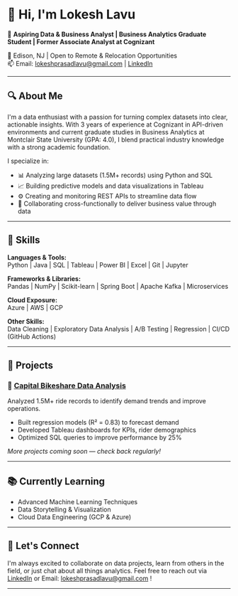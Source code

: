 # 👋 Hi, I'm Lokesh Lavu

🎯 **Aspiring Data & Business Analyst | Business Analytics Graduate Student | Former Associate Analyst at Cognizant**

📍 Edison, NJ | Open to Remote & Relocation Opportunities  
📫 Email: lokeshprasadlavu@gmail.com | [LinkedIn](https://linkedin.com/in/lokeshlavu)

---

## 🔍 About Me

I'm a data enthusiast with a passion for turning complex datasets into clear, actionable insights. With 3 years of experience at Cognizant in API-driven environments and current graduate studies in Business Analytics at Montclair State University (GPA: 4.0), I blend practical industry knowledge with a strong academic foundation.

I specialize in:

- 📊 Analyzing large datasets (1.5M+ records) using Python and SQL  
- 📈 Building predictive models and data visualizations in Tableau  
- ⚙️ Creating and monitoring REST APIs to streamline data flow  
- 💬 Collaborating cross-functionally to deliver business value through data

---

## 🧠 Skills

**Languages & Tools:**  
Python | Java | SQL | Tableau | Power BI | Excel | Git | Jupyter

**Frameworks & Libraries:**  
Pandas | NumPy | Scikit-learn | Spring Boot | Apache Kafka | Microservices

**Cloud Exposure:**  
Azure | AWS | GCP

**Other Skills:**  
Data Cleaning | Exploratory Data Analysis | A/B Testing | Regression | CI/CD (GitHub Actions)

---

## 🚀 Projects

### 🔹 [Capital Bikeshare Data Analysis](https://github.com/lokeshlavu01/Capital-Bikeshare-Data-Analysis)
Analyzed 1.5M+ ride records to identify demand trends and improve operations.
- Built regression models (R² = 0.83) to forecast demand
- Developed Tableau dashboards for KPIs, rider demographics
- Optimized SQL queries to improve performance by 25%

*More projects coming soon — check back regularly!*

---

## 📚 Currently Learning

- Advanced Machine Learning Techniques  
- Data Storytelling & Visualization  
- Cloud Data Engineering (GCP & Azure)

---

## 🤝 Let's Connect

I'm always excited to collaborate on data projects, learn from others in the field, or just chat about all things analytics. Feel free to reach out via [LinkedIn](https://linkedin.com/in/lokeshlavu) or Email: lokeshprasadlavu@gmail.com !

---
